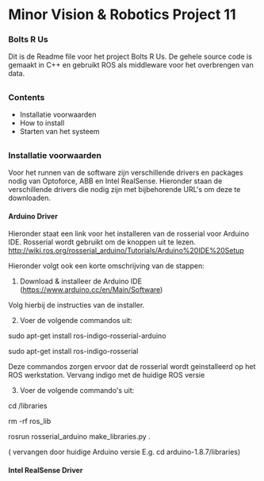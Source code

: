 # Minor Vision & Robotics Project 11
### Bolts R Us

Dit is de Readme file voor het project Bolts R Us. De gehele source code is gemaakt in C++ en gebruikt ROS als middleware voor 
het overbrengen van data.

##

### Contents
  - Installatie voorwaarden
  - How to install
  - Starten van het systeem
  
##
  
### Installatie voorwaarden
Voor het runnen van de software zijn verschillende drivers en packages nodig van Optoforce, ABB en Intel RealSense. Hieronder 
staan de verschillende drivers die nodig zijn met bijbehorende URL's om deze te downloaden.

#### Arduino Driver
Hieronder staat een link voor het installeren van de rosserial voor Arduino IDE. Rosserial wordt gebruikt om de knoppen uit te lezen.
http://wiki.ros.org/rosserial_arduino/Tutorials/Arduino%20IDE%20Setup

Hieronder volgt ook een korte omschrijving van de stappen:
1. Download & installeer de Arduino IDE (https://www.arduino.cc/en/Main/Software)

Volg hierbij de instructies van de installer.

2. Voer de volgende commandos uit:

sudo apt-get install ros-indigo-rosserial-arduino

sudo apt-get install ros-indigo-rosserial

Deze commandos zorgen ervoor dat de rosserial wordt geinstalleerd op het ROS werkstation. Vervang indigo met de huidige ROS versie

3. Voer de volgende commando's uit: 

cd <sketchbook>/libraries 
  
rm -rf ros_lib

rosrun rosserial_arduino make_libraries.py .

(<sketchbook> vervangen door huidige Arduino versie E.g. cd arduino-1.8.7/libraries)

#### Intel RealSense Driver
